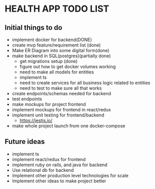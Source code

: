 # HEALTH APP TODO LIST
## Initial things to do
* implement docker for backend(DONE)
* create mvp feature/requirement list (done)
* Make ER Diagram into some digital form(done)
* make backend in SQL(postgres)(partially done)
  * get migrations setup (done)
  * figure out how to get docker volumes working
  * need to make all models for entities
  * implement ts 
  * need to create services for all business logic related to entities
  * need to test to make sure all that works
* create endpoints/schemas needed for backend
* test endpoints
* make mockups for project frontend
* implement mockups for frontend in react/redux
* implement unit testing for frontend/backend
  * https://jestjs.io/
* make whole project launch from one docker-compose

## Future ideas
* implement ts 
* implement react/redux for frontend
* implement ruby on rails, and java for backend
* Use relational db for backend
* Implement other production level technologies for scale
* Implement other ideas to make project better

